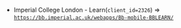  - Imperial College London - Learn(`client_id=2326`) => [`https://bb.imperial.ac.uk/webapps/Bb-mobile-BBLEARN/`](https://bb.imperial.ac.uk/webapps/Bb-mobile-BBLEARN/)
